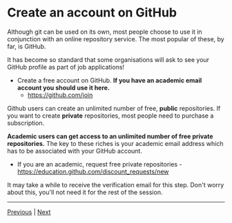 # Create an account on GitHub

Although git can be used on its own, most people choose to use it in conjunction with an online repository service. The most popular of these, by far, is GitHub.

It has become so standard that some organisations will ask to see your GitHub profile as part of job applications!

* Create a free account on GitHub. **If you have an academic email account you should use it here.**
    * https://github.com/join

Github users can create an unlimited number of free, **public** repositories. If you want to create **private** repositories, most people need to purchase a subscription.

**Academic users can get access to an unlimited number of free private repositories.**  The key to these riches is your academic email address which has to be associated with your GitHub account.

* If you are an academic, request free private repositories - https://education.github.com/discount_requests/new

It may take a while to receive the verification email for this step. Don't worry about this, you'll not need it for the rest of the session.  

***

[Previous](./installing_software.md) | [Next](./rstudio_project.md)
